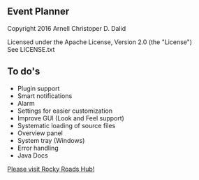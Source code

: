 Event Planner
--------------------------------------
Copyright 2016 Arnell Christoper D. Dalid  

Licensed under the Apache License, Version 2.0 (the "License")  
See LICENSE.txt

To do's
--------------------------------------
- Plugin support
- Smart notifications
- Alarm
- Settings for easier customization
- Improve GUI (Look and Feel support)
- Systematic loading of source files
- Overview panel
- System tray (Windows)
- Error handling
- Java Docs

[Please visit Rocky Roads Hub!](https://rockyroadshub.wordpress.com)